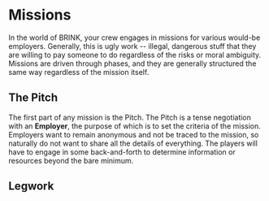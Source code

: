 # Missions
In the world of BRINK, your crew engages in missions for various would-be employers. Generally, this is ugly work -- illegal, dangerous stuff that they are willing to pay someone to do regardless of the risks or moral ambiguity. 
Missions are driven through phases, and they are generally structured the same way regardless of the mission itself. 
## The Pitch
The first part of any mission is the Pitch. The Pitch is a tense negotiation with an **Employer**, the purpose of which is to set the criteria of the mission. 
Employers want to remain anonymous and not be traced to the mission, so naturally do not want to share all the details of everything. The players will have to engage in some back-and-forth to determine information or resources beyond the bare minimum.  

## Legwork

